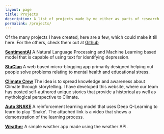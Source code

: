 ```yaml
---
layout: page
title: Projects
description: A list of projects made by me either as parts of research projects, hackathons or just by the need.
permalink: /projects/
---
```


Of the many projects I have created, here are a few, which could make it
till here. For the others, check them out at
[Github](https://github.com/achintyajha)

**[SentimentAI](https://sentimate.org/)** A Natural Language Processing and Machine Learning based model that is capable of using text for identifying depression.

**[StuClan](https://talk.sentimate.org/)** A web based micro-blogging app primarily designed helping out people solve problems relating to mental health and educational stress.

**[Climate Crew](https://climate-crew.ml/)** The idea is to spread knowledge and awareness about Climate through storytelling. I have developed this website, where our team has posted self-authored unique stories that provide a historical as well as mythological perspective to Climate.

**[Auto SNAKE](https://www.youtube.com/watch?v=wyFxc-_l1jQ)** A reinforcement learning model that uses Deep Q-Learning to learn to play 'Snake'. The attached link is a video that shows a demonstration of the learning process.

**[Weather](https://achintyajha.github.io/weather.github.io)** A simple weather app made using the weather API.

<!-- Format

**[Title](URL)** Description

 -->
